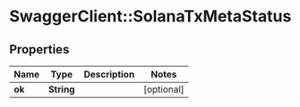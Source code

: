 # SwaggerClient::SolanaTxMetaStatus

## Properties
Name | Type | Description | Notes
------------ | ------------- | ------------- | -------------
**ok** | **String** |  | [optional] 

